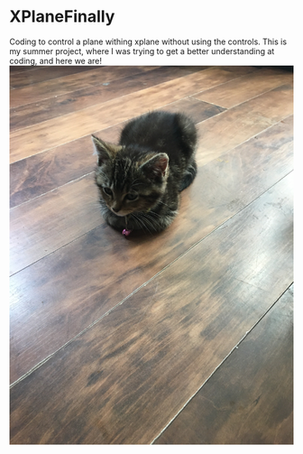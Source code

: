 # XPlaneFinally
Coding to control a plane withing xplane without using the controls.
This is my summer project, where I was trying to get a better understanding at coding, and here we are!
![alt text](/IMG_0684.JPG?raw=true)

